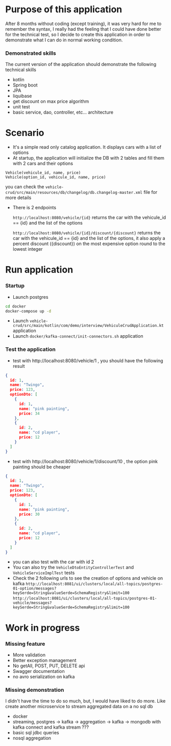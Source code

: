# Purpose of this application

After 8 months without coding (except training), it was very hard for me to remember
the syntax, I really had the feeling that I could have done better for 
the technical test, so I decide to create this application in order to demonstrate 
what I can do in normal working condition.

### Demonstrated skills

The current version of the application should demonstrate the following technical skills
- kotlin
- Spring boot
- JPA
- liquibase
- get discount on max price algorithm
- unit test
- basic service, dao, controller, etc... architecture

# Scenario
- It's a simple read only catalog application. It displays cars with a list of options
- At startup, the application will initialize the DB with 2 tables and fill them with 2 cars and their options
```
Vehicle(vehicule_id, name, price)
Vehicle(option_id, vehicule_id, name, price)
```
you can check the `vehicle-crud/src/main/resources/db/changelog/db.changelog-master.xml` file for more details
- There is 2 endpoints

  `http://localhost:8080/vehicle/{id}`
  returns the car with the vehicule_id == {id} and the list of the options

  `http://localhost:8080/vehicle/{id}/discount/{discount}`
  returns the car with the vehicule_id == {id} and the list of the options, it
  also apply a percent discount ({discount}) on the most expensive option round to the lowest integer

# Run application

### Startup

- Launch postgres
````bash
cd docker
docker-compose up -d
````
- Launch `vehicle-crud/src/main/kotlin/com/demo/interview/VehiculeCrudApplication.kt` application
- Launch `docker/kafka-connect/init-connectors.sh` application



### Test the application

- test with http://localhost:8080/vehicle/1 , you should have the following result
```json
{
  id: 1,
  name: "Twingo",
  price: 123,
  optionDto: [
    {
      id: 1,
      name: "pink painting",
      price: 34
    },
    {
      id: 2,
      name: "cd player",
      price: 12
    }
  ]
}
```
- test with http://localhost:8080/vehicle/1/discount/10 , the option pink painting should be cheaper
```json
{
  id: 1,
  name: "Twingo",
  price: 123,
  optionDto: [
    {
      id: 1,
      name: "pink painting",
      price: 30
    },
    {
      id: 2,
      name: "cd player",
      price: 12
    }
  ]
}
```
- you can also test with the car with id 2
- You can also try the `VehicleDtoEntityControllerTest` and `VehicleServiceImplTest` tests
- Check the 2 following urls to see the creation of options and vehicle on kafka
  `http://localhost:8081/ui/clusters/local/all-topics/postgres-01-option/messages?keySerde=String&valueSerde=SchemaRegistry&limit=100`
  `http://localhost:8081/ui/clusters/local/all-topics/postgres-01-vehicle/messages?keySerde=String&valueSerde=SchemaRegistry&limit=100`

# Work in progress

### Missing feature
- More validation
- Better exception management
- No getAll, POST, PUT, DELETE api
- Swagger documentation
- no avro serialization on kafka

### Missing demonstration
I didn't have the time to do so much, but, I would have liked to do more. Like create
another microservice to stream aggregated data on a no sql db
- docker
- streaming, postgres -> kafka -> aggregation -> kafka -> mongodb with kafka connect and kafka stream ???
- basic sql jdbc queries
- nosql aggregation

